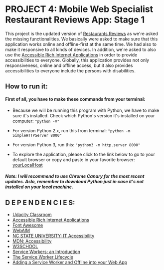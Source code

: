 # PROJECT 4: Mobile Web Specialist Restaurant Reviews App: Stage 1

This project is the updated version of [Restaurants Reviews](https://github.com/udacity/mws-restaurant-stage-1.git) as we're asked the missing functionalities. We basically were asked to make sure that this application works online and offline-first at the same time. We had also to make it responsive to all kinds of devices. In addition, we're asked to also use the [Accessible Rich Internet Applications](https://www.w3.org/TR/wai-aria-1.1/) in order to provide accessibilities to everyone. Globally, this application provides not only responsiveness, online and offline access, but it also provides accessibilities to everyone include the persons with disabilities. 

## How to run it:
    
#### First of all, you have to make these commands from your terminal:
    
*   Because we will be running this program with Python, we have to make sure it's installed. Check which Python's version it's installed on your computer:
    `"python -V"`

*   For version Python 2.x, run this from terminal:
    `"python -m SimpleHTTPServer 8000"`

*   For version Python 3, run this:
    `"python3 -m http.server 8000"`

*   To explore the application, please click to the link below to go to your default browser or copy and paste in your favorite browser: [yourLocalHost](http://localhost:8000)


##### Note: I will recommend to use Chrome Canary for the most recent updates. Aslo, remember to download Python just in case it's not                    installed on your local machine.


## D E P E N D E N C I E S:

*   [Udacity Classroom](https://classroom.udacity.com/)
*   [Accessible Rich Internet Applications](https://www.w3.org/TR/wai-aria-1.1/#roles)
*   [Font Awesome](https://fontawesome.com/)
*   [WebAIM](https://webaim.org/techniques/keyboard/accesskey)
*   [NC STATE UNIVERSITY: IT Accessibility](https://accessibility.oit.ncsu.edu/it-accessibility-at-nc-state/developers/accessibility-handbook/mouse-and-keyboard-events/)
*   [MDN: Accessibility](https://developer.mozilla.org/en-US/docs/Learn/Accessibility)
*   [W3SCHOOL](https://www.w3schools.com)
*   [Service Workers: an Introduction](https://developers.google.com/web/fundamentals/primers/service-workers/)
*   [The Service Worker Lifecycle](https://developers.google.com/web/fundamentals/primers/service-workers/lifecycle)
*   [Adding a Service Worker and Offline into your Web App](https://developers.google.com/web/fundamentals/codelabs/offline/)


     